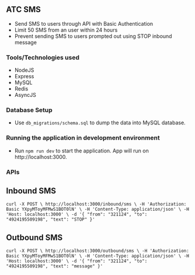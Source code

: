 ## ATC SMS
* Send SMS to users through API with Basic Authentication
* Limit 50 SMS from an user within 24 hours
* Prevent sending SMS to users prompted out using STOP inbound message

### Tools/Technologies used
* NodeJS
* Express
* MySQL
* Redis
* AsyncJS

### Database Setup
* Use `db_migrations/schema.sql` to dump the data into MySQL database.

### Running the application in development environment
* Run `npm run dev` to start the application. App will run on http://localhost:3000.

### APIs
## Inbound SMS
``
curl -X POST \
  http://localhost:3000/inbound/sms \
  -H 'Authorization: Basic YXpyMToyMFMwS1BOT0lN' \
  -H 'Content-Type: application/json' \
  -H 'Host: localhost:3000' \
  -d '{
	"from": "321124",
	"to": "4924195509198",
	"text": "STOP"
}'
``
## Outbound SMS
``
curl -X POST \
  http://localhost:3000/outbound/sms \
  -H 'Authorization: Basic YXpyMToyMFMwS1BOT0lN' \
  -H 'Content-Type: application/json' \
  -H 'Host: localhost:3000' \
  -d '{
	"from": "321124",
	"to": "4924195509198",
	"text": "message"
}'
``
